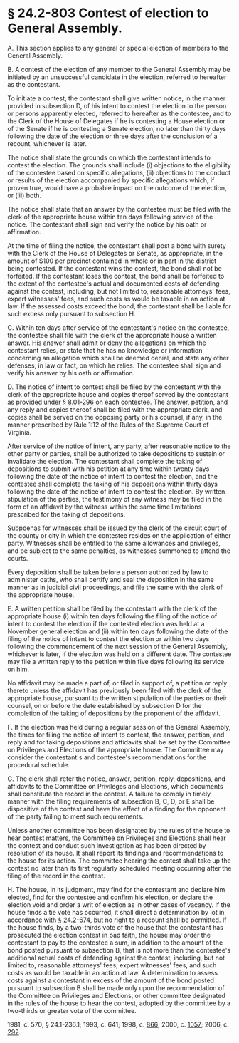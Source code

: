 # § 24.2-803 Contest of election to General Assembly.

<p>A. This section applies to any general or special election of members to the General Assembly.</p><p>B. A contest of the election of any member to the General Assembly may be initiated by an unsuccessful candidate in the election, referred to hereafter as the contestant.</p><p>To initiate a contest, the contestant shall give written notice, in the manner provided in subsection D, of his intent to contest the election to the person or persons apparently elected, referred to hereafter as the contestee, and to the Clerk of the House of Delegates if he is contesting a House election or of the Senate if he is contesting a Senate election, no later than thirty days following the date of the election or three days after the conclusion of a recount, whichever is later.</p><p>The notice shall state the grounds on which the contestant intends to contest the election. The grounds shall include (i) objections to the eligibility of the contestee based on specific allegations, (ii) objections to the conduct or results of the election accompanied by specific allegations which, if proven true, would have a probable impact on the outcome of the election, or (iii) both.</p><p>The notice shall state that an answer by the contestee must be filed with the clerk of the appropriate house within ten days following service of the notice. The contestant shall sign and verify the notice by his oath or affirmation.</p><p>At the time of filing the notice, the contestant shall post a bond with surety with the Clerk of the House of Delegates or Senate, as appropriate, in the amount of $100 per precinct contained in whole or in part in the district being contested. If the contestant wins the contest, the bond shall not be forfeited. If the contestant loses the contest, the bond shall be forfeited to the extent of the contestee's actual and documented costs of defending against the contest, including, but not limited to, reasonable attorneys' fees, expert witnesses' fees, and such costs as would be taxable in an action at law. If the assessed costs exceed the bond, the contestant shall be liable for such excess only pursuant to subsection H.</p><p>C. Within ten days after service of the contestant's notice on the contestee, the contestee shall file with the clerk of the appropriate house a written answer. His answer shall admit or deny the allegations on which the contestant relies, or state that he has no knowledge or information concerning an allegation which shall be deemed denial, and state any other defenses, in law or fact, on which he relies. The contestee shall sign and verify his answer by his oath or affirmation.</p><p>D. The notice of intent to contest shall be filed by the contestant with the clerk of the appropriate house and copies thereof served by the contestant as provided under § <a href='http://law.lis.virginia.gov/vacode/8.01-296/'>8.01-296</a> on each contestee. The answer, petition, and any reply and copies thereof shall be filed with the appropriate clerk, and copies shall be served on the opposing party or his counsel, if any, in the manner prescribed by Rule 1:12 of the Rules of the Supreme Court of Virginia.</p><p>After service of the notice of intent, any party, after reasonable notice to the other party or parties, shall be authorized to take depositions to sustain or invalidate the election. The contestant shall complete the taking of depositions to submit with his petition at any time within twenty days following the date of the notice of intent to contest the election, and the contestee shall complete the taking of his depositions within thirty days following the date of the notice of intent to contest the election. By written stipulation of the parties, the testimony of any witness may be filed in the form of an affidavit by the witness within the same time limitations prescribed for the taking of depositions.</p><p>Subpoenas for witnesses shall be issued by the clerk of the circuit court of the county or city in which the contestee resides on the application of either party. Witnesses shall be entitled to the same allowances and privileges, and be subject to the same penalties, as witnesses summoned to attend the courts.</p><p>Every deposition shall be taken before a person authorized by law to administer oaths, who shall certify and seal the deposition in the same manner as in judicial civil proceedings, and file the same with the clerk of the appropriate house.</p><p>E. A written petition shall be filed by the contestant with the clerk of the appropriate house (i) within ten days following the filing of the notice of intent to contest the election if the contested election was held at a November general election and (ii) within ten days following the date of the filing of the notice of intent to contest the election or within two days following the commencement of the next session of the General Assembly, whichever is later, if the election was held on a different date. The contestee may file a written reply to the petition within five days following its service on him.</p><p>No affidavit may be made a part of, or filed in support of, a petition or reply thereto unless the affidavit has previously been filed with the clerk of the appropriate house, pursuant to the written stipulation of the parties or their counsel, on or before the date established by subsection D for the completion of the taking of depositions by the proponent of the affidavit.</p><p>F. If the election was held during a regular session of the General Assembly, the times for filing the notice of intent to contest, the answer, petition, and reply and for taking depositions and affidavits shall be set by the Committee on Privileges and Elections of the appropriate house. The Committee may consider the contestant's and contestee's recommendations for the procedural schedule.</p><p>G. The clerk shall refer the notice, answer, petition, reply, depositions, and affidavits to the Committee on Privileges and Elections, which documents shall constitute the record in the contest. A failure to comply in timely manner with the filing requirements of subsection B, C, D, or E shall be dispositive of the contest and have the effect of a finding for the opponent of the party failing to meet such requirements.</p><p>Unless another committee has been designated by the rules of the house to hear contest matters, the Committee on Privileges and Elections shall hear the contest and conduct such investigation as has been directed by resolution of its house. It shall report its findings and recommendations to the house for its action. The committee hearing the contest shall take up the contest no later than its first regularly scheduled meeting occurring after the filing of the record in the contest.</p><p>H. The house, in its judgment, may find for the contestant and declare him elected, find for the contestee and confirm his election, or declare the election void and order a writ of election as in other cases of vacancy. If the house finds a tie vote has occurred, it shall direct a determination by lot in accordance with § <a href='http://law.lis.virginia.gov/vacode/24.2-674/'>24.2-674</a>, but no right to a recount shall be permitted. If the house finds, by a two-thirds vote of the house that the contestant has prosecuted the election contest in bad faith, the house may order the contestant to pay to the contestee a sum, in addition to the amount of the bond posted pursuant to subsection B, that is not more than the contestee's additional actual costs of defending against the contest, including, but not limited to, reasonable attorneys' fees, expert witnesses' fees, and such costs as would be taxable in an action at law. A determination to assess costs against a contestant in excess of the amount of the bond posted pursuant to subsection B shall be made only upon the recommendation of the Committee on Privileges and Elections, or other committee designated in the rules of the house to hear the contest, adopted by the committee by a two-thirds or greater vote of the committee.</p><p>1981, c. 570, § 24.1-236.1; 1993, c. 641; 1998, c. <a href='http://lis.virginia.gov/cgi-bin/legp604.exe?981+ful+CHAP0866'>866</a>; 2000, c. <a href='http://lis.virginia.gov/cgi-bin/legp604.exe?001+ful+CHAP1057'>1057</a>; 2006, c. <a href='http://lis.virginia.gov/cgi-bin/legp604.exe?061+ful+CHAP0292'>292</a>.</p>